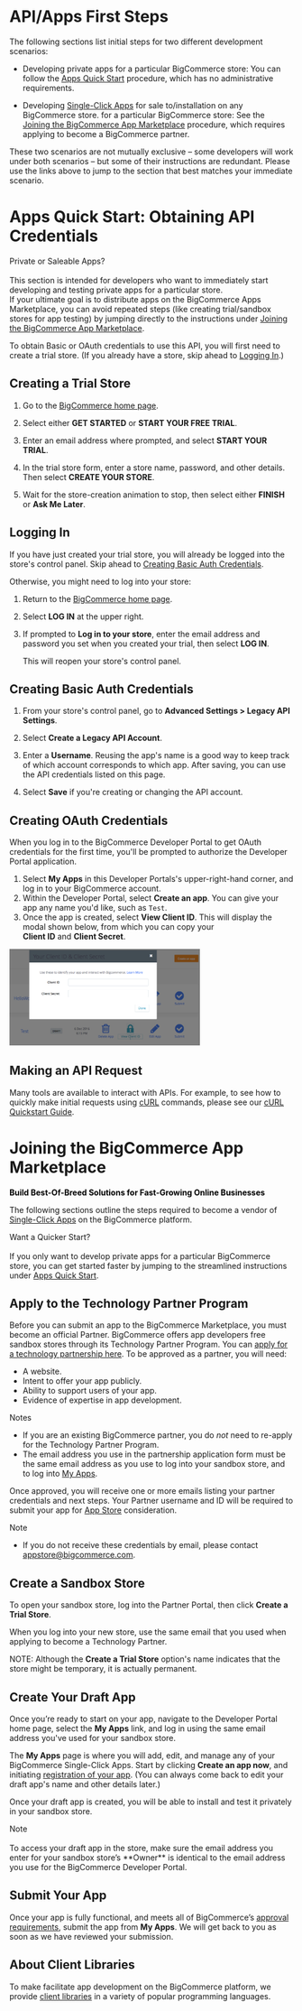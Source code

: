 # <span class="jumptarget" id="apiquickstart"> API/Apps First Steps </span>

The following sections list initial steps for two different development scenarios:

* Developing private apps for a particular BigCommerce store: You can follow the [Apps Quick Start](#apicred) procedure, which has no administrative requirements.

* Developing <a href="https://www.bigcommerce.com/single-click-apps/" target="_blank">Single-Click Apps</a> for sale to/installation on any BigCommerce store. for a particular BigCommerce store: See the [Joining the BigCommerce App Marketplace](#joinappmkt) procedure, which requires applying to become a BigCommerce partner.

These two scenarios are not mutually exclusive – some developers will work under both scenarios – but some of their instructions are redundant. Please use the links above to jump to the section that best matches your immediate scenario.

# <span class="jumptarget" id="apicred"> Apps Quick Start: Obtaining API Credentials</span>

<aside class="notice">
<span class="aside-notice-hd"> Private or Saleable Apps? </span><br><br>
This section is intended for developers who want to immediately start developing and testing private apps for a particular store. <br> If your ultimate goal is to distribute apps on the BigCommerce Apps Marketplace, you can avoid repeated steps (like creating trial/sandbox stores for app testing) by jumping directly to the instructions under <a href="#joinappmkt">Joining the BigCommerce App Marketplace</a>.
</aside>

To obtain Basic or OAuth credentials to use this API, you will first need to create a trial store. (If you already have a store, skip ahead to [Logging&#160;In](#login).)

## <span class="jumptarget" id="createstore"> Creating a Trial Store</span>

1. Go to the <a href="https://www.bigcommerce.com" target ="_blank">BigCommerce home page</a>.

2. Select either **GET STARTED** or **START YOUR FREE TRIAL**.

3. Enter an email address where prompted, and select **START YOUR TRIAL**.

4. In the trial store form, enter a store name, password, and other details. Then select **CREATE YOUR STORE**.

5. Wait for the store-creation animation to stop, then select either **FINISH** or **Ask Me Later**.

## <span class="jumptarget" id="login"> Logging In</span>

If you have just created your trial store, you will already be logged into the store's control panel. Skip ahead to [Creating Basic Auth Credentials](#basiccred).

Otherwise, you might need to log into your store:

1. Return to the <a href="https://www.bigcommerce.com" target ="_blank">BigCommerce home page</a>.

2. Select **LOG IN** at the upper right. 

3. If prompted to **Log in to your store**, enter the email address and password you set when you created  your trial, then select **LOG IN**.

    This will reopen your store's control panel.

## <span class="jumptarget" id="basiccred"> Creating Basic Auth Credentials </span>

1. From your store's control panel, go to **Advanced Settings > Legacy API Settings**.

2. Select **Create a Legacy API Account**.

3. Enter a **Username**. Reusing the app's name is a good way to keep track of which account corresponds to which app. After saving, you can use the API credentials listed on this page.
4. Select **Save** if you're creating or changing the API account.

## <span class="jumptarget" id="oauthcred"> Creating OAuth Credentials</span>

When you log in to the BigCommerce Developer Portal to get OAuth credentials for the first time, you'll be prompted to authorize the Developer Portal application.

1. Select **My Apps** in this Developer Portals's upper-right-hand corner, and log in to your BigCommerce account.
2. Within the Developer Portal, select **Create an app**. You can give your app any name you'd like, such as `Test`.
3. Once the app is created, select **View Client ID**. This will display the modal shown below, from which you can copy your <br> **Client ID** and **Client Secret**.

<img src="../assets/client-id+secret-modal.png" alt="BigCommerce Client ID and Secret" height=67% width=67%>

## <span class="jumptarget">Making an API Request</span>

Many tools are available to interact with APIs. For example, to see how to quickly make initial requests using <a href="https://en.wikipedia.org/wiki/CURL" target="_blank">cURL</a> commands, please see our [cURL Quickstart Guide](#curl-quickstart-guide).


# <span class="jumptarget" id="joinappmkt"> Joining the BigCommerce App Marketplace</span>

<span class="fake-h2" style="color:black;font-weight:bold"> Build Best-Of-Breed Solutions for Fast-Growing Online Businesses </span>

The following sections outline the steps required to become a vendor of <a href="https://www.bigcommerce.com/single-click-apps/" target="_blank">Single-Click Apps</a> on the BigCommerce platform.

<aside class="notice">
<span class="aside-notice-hd"> Want a Quicker Start? </span><br><br>
If you only want to develop private apps for a particular BigCommerce store, you can get started faster by jumping to the streamlined instructions under <a href="#apicred">Apps Quick Start</a>.
</aside>


## <span class="jumptarget"> Apply to the Technology Partner Program </span>

Before you can submit an app to the BigCommerce Marketplace, you must become an official Partner. BigCommerce offers app developers free sandbox stores through its Technology Partner Program. You can <a href="https://www.bigcommerce.com/partners/signup" target="_blank">apply for a technology partnership here</a>. To be approved as a partner, you will need:

* A website.
* Intent to offer your app publicly.
* Ability to support users of your app.
* Evidence of expertise in app development.

<aside class="notice">
<span class="aside-notice-hd">Notes</span><br>
  <ul>
	<li>If you are an existing BigCommerce partner, you do <em>not</em> need to re-apply for the Technology Partner Program.</li>
	<li>The email address you use in the partnership application form must be the same email address as you use to log into your sandbox store, and to log into <a href="//devtools.bigcommerce.com" target="_blank">My&#160;Apps</a>.</li>
  </ul>
</aside>

Once approved, you will receive one or more emails listing your partner credentials and next steps. Your Partner username and ID will be required to submit your app for <a href="https://developer.bigcommerce.com/" target="_blank">App Store</a> consideration.

<aside class="notice">
<span class="aside-notice-hd">Note</span>
<br>
  <ul>
	<li>If you do not receive these credentials by email, please contact <a href="mailto:appstore@bigcommerce.com">appstore@bigcommerce.com</a>.
	</li>
  </ul>
</aside>


## <span class="jumptarget"> Create a Sandbox Store </span>

To open your sandbox store, log into the Partner Portal, then click **Create a Trial Store**. 

When you log into your new store, use the same email that you used when applying to become a Technology Partner.

NOTE: Although the **Create a Trial Store** option's name indicates that the store might be temporary, it is actually permanent.


## <span class="jumptarget"> Create Your Draft App </span>

Once you’re ready to start on your app, navigate to the Developer Portal home page, select the **My Apps** link, and log in using the same email address you've used for your sandbox store.

The **My Apps** page is where you will add, edit, and manage any of your BigCommerce Single-Click Apps. Start by clicking **Create an app now**, and initiating <a href="/api/#app-registration">registration of your app</a>. (You can always come back to edit your draft app's name and other details later.)

Once your draft app is created, you will be able to install and test it privately in your sandbox store.
 
<aside class="notice">
<span class="aside-notice-hd">Note</span>
	<br><br>
To access your draft app in the store, make sure the email address you enter for your sandbox store’s **Owner** is identical to the email address you use for the BigCommerce Developer Portal. </ul>
</aside>

## <span class="jumptarget"> Submit Your App </span>

Once your app is fully functional, and meets all of BigCommerce’s <a href="#app-store-approval-requirements">approval requirements</a>, submit the app from **My Apps**. We will get back to you as soon as we have reviewed your submission.


## <span class="jumptarget"> About Client Libraries </span>

To make facilitate app development on the BigCommerce platform, we provide [client libraries](#client-libraries) in a variety of popular programming languages.